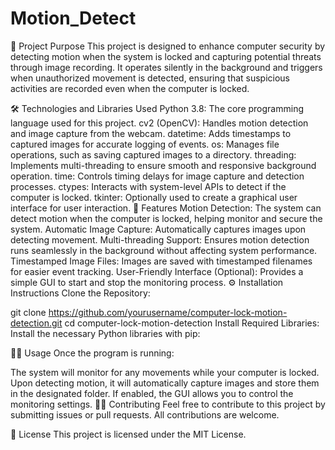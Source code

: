 # Motion_Detect

🎯 Project Purpose
This project is designed to enhance computer security by detecting motion when the system is locked and capturing potential threats through image recording. It operates silently in the background and triggers when unauthorized movement is detected, ensuring that suspicious activities are recorded even when the computer is locked.

🛠️ Technologies and Libraries Used
Python 3.8: The core programming language used for this project.
cv2 (OpenCV): Handles motion detection and image capture from the webcam.
datetime: Adds timestamps to captured images for accurate logging of events.
os: Manages file operations, such as saving captured images to a directory.
threading: Implements multi-threading to ensure smooth and responsive background operation.
time: Controls timing delays for image capture and detection processes.
ctypes: Interacts with system-level APIs to detect if the computer is locked.
tkinter: Optionally used to create a graphical user interface for user interaction.
🚀 Features
Motion Detection: The system can detect motion when the computer is locked, helping monitor and secure the system.
Automatic Image Capture: Automatically captures images upon detecting movement.
Multi-threading Support: Ensures motion detection runs seamlessly in the background without affecting system performance.
Timestamped Image Files: Images are saved with timestamped filenames for easier event tracking.
User-Friendly Interface (Optional): Provides a simple GUI to start and stop the monitoring process.
⚙️ Installation Instructions
Clone the Repository:

git clone https://github.com/yourusername/computer-lock-motion-detection.git
cd computer-lock-motion-detection
Install Required Libraries: Install the necessary Python libraries with pip:

🧑‍💻 Usage
Once the program is running:

The system will monitor for any movements while your computer is locked.
Upon detecting motion, it will automatically capture images and store them in the designated folder.
If enabled, the GUI allows you to control the monitoring settings.
👨‍💻 Contributing
Feel free to contribute to this project by submitting issues or pull requests. All contributions are welcome.

📜 License
This project is licensed under the MIT License.
